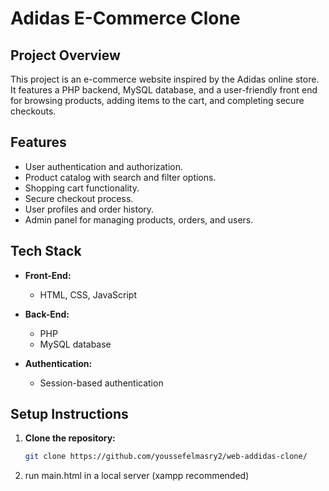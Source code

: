 # Adidas E-Commerce Clone


## Project Overview

This project is an e-commerce website inspired by the Adidas online store. It features a PHP backend, MySQL database, and a user-friendly front end for browsing products, adding items to the cart, and completing secure checkouts.

## Features

- User authentication and authorization.
- Product catalog with search and filter options.
- Shopping cart functionality.
- Secure checkout process.
- User profiles and order history.
- Admin panel for managing products, orders, and users.

## Tech Stack

- **Front-End:**
  - HTML, CSS, JavaScript
  

- **Back-End:**
  - PHP 
  - MySQL database

- **Authentication:**
  - Session-based authentication


## Setup Instructions

1. **Clone the repository:**

   ```bash
   git clone https://github.com/youssefelmasry2/web-addidas-clone/
2. run main.html in a local server (xampp recommended)
   
   
 
